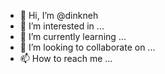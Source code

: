 - 👋 Hi, I’m @dinkneh
- 👀 I’m interested in ...
- 🌱 I’m currently learning ...
- 💞️ I’m looking to collaborate on ...
- 📫 How to reach me ...

<!---
dinkneh/dinkneh is a ✨ special ✨ repository because its `README.md` (this file) appears on your GitHub profile.
You can click the Preview link to take a look at your changes.
--->
